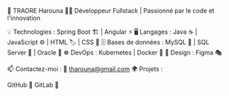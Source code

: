 🚀 TRAORE Harouna
👨‍💻 Développeur Fullstack | Passionné par le code et l'innovation

💡 Technologies : Spring Boot 🏗️ | Angular ⚡
🖥️ Langages : Java ☕ | JavaScript ⚙️ | HTML 🏷️ | CSS 🎨
🗄️ Bases de données : MySQL 🐬 | SQL Server 🏢 | Oracle 🔶
☸️ DevOps : Kubernetes | Docker 🐳
🎨 Design : Figma 🎭

📫 Contactez-moi : 📧 tharouna@gmail.com
🌍 Projets :

GitHub 🐙
GitLab 🦊
